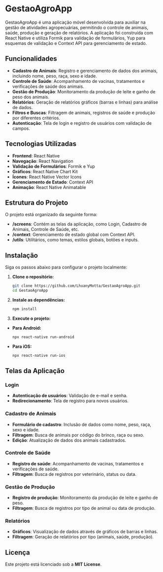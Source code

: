 # GestaoAgroApp

GestaoAgroApp é uma aplicação móvel desenvolvida para auxiliar na gestão de atividades agropecuárias, permitindo o controle de animais, saúde, produção e geração de relatórios. A aplicação foi construída com React Native e utiliza Formik para validação de formulários, Yup para esquemas de validação e Context API para gerenciamento de estado.

## Funcionalidades

- **Cadastro de Animais**: Registro e gerenciamento de dados dos animais, incluindo nome, peso, raça, sexo e idade.
- **Controle de Saúde**: Acompanhamento de vacinas, tratamentos e verificações de saúde dos animais.
- **Gestão de Produção**: Monitoramento da produção de leite e ganho de peso dos animais.
- **Relatórios**: Geração de relatórios gráficos (barras e linhas) para análise de dados.
- **Filtros e Buscas**: Filtragem de animais, registros de saúde e produção por diferentes critérios.
- **Autenticação**: Tela de login e registro de usuários com validação de campos.

## Tecnologias Utilizadas

- **Frontend**: React Native
- **Navegação**: React Navigation
- **Validação de Formulários**: Formik e Yup
- **Gráficos**: React Native Chart Kit
- **Ícones**: React Native Vector Icons
- **Gerenciamento de Estado**: Context API
- **Animação**: React Native Animatable

## Estrutura do Projeto

O projeto está organizado da seguinte forma:

- **/screens**: Contém as telas da aplicação, como Login, Cadastro de Animais, Controle de Saúde, etc.
- **/context**: Gerenciamento de estado global com Context API.
- **/utils**: Utilitários, como temas, estilos globais, botões e inputs.

## Instalação

Siga os passos abaixo para configurar o projeto localmente:

1. **Clone o repositório:**

   ```bash
   git clone https://github.com/LhuanyMotta/GestaoAgroApp.git
   cd GestaoAgroApp
   ```
2. **Instale as dependências:**
    ```bash
    npm install
    ```

3. **Execute o projeto:**

- **Para Android:**

    ```bash
    npx react-native run-android
    ```
- **Para iOS:**

    ```bash
    npx react-native run-ios
    ```

## Telas da Aplicação

### Login
- **Autenticação de usuários**: Validação de e-mail e senha.
- **Redirecionamento**: Tela de registro para novos usuários.

### Cadastro de Animais
- **Formulário de cadastro**: Inclusão de dados como nome, peso, raça, sexo e idade.
- **Filtragem**: Busca de animais por código do brinco, raça ou sexo.
- **Edição**: Atualização de dados dos animais cadastrados.

### Controle de Saúde
- **Registro de saúde**: Acompanhamento de vacinas, tratamentos e verificações de saúde.
- **Filtragem**: Busca de registros por veterinário, status ou data.

### Gestão de Produção
- **Registro de produção**: Monitoramento da produção de leite e ganho de peso.
- **Filtragem**: Busca de registros por tipo de animal ou data de produção.

### Relatórios
- **Gráficos**: Visualização de dados através de gráficos de barras e linhas.
- **Filtragem**: Geração de relatórios por tipo (animais, saúde, produção).

## Licença

Este projeto está licenciado sob a **MIT License**.